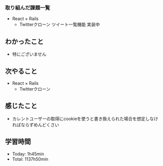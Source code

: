### 取り組んだ課題一覧
- React × Rails
  - Twitterクローン ツイート一覧機能 実装中
## わかったこと
- 特にございません
## 次やること
- React × Rails
  - Twitterクローン
## 感じたこと
- カレントユーザーの取得にcookieを使うと書き換えられた場合を想定しなければならずめんどくさい
## 学習時間
- Today: 1h45min
- Total: 1137h50min